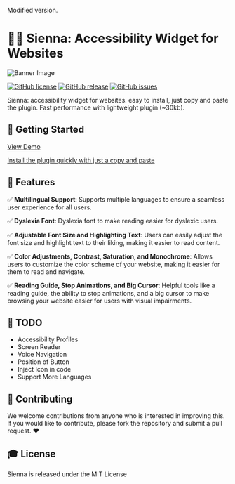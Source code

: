 Modified version.

# 👩‍🦽 Sienna: Accessibility Widget for Websites

![Banner Image](banner.png)

[![GitHub license](https://img.shields.io/github/license/bennyluk/Sienna-Accessibility-Widget)](https://github.com/bennyluk/Sienna-Accessibility-Widget/blob/master/LICENSE)
[![GitHub release](https://img.shields.io/github/v/release/bennyluk/Sienna-Accessibility-Widget)](https://github.com/bennyluk/Sienna-Accessibility-Widget/releases)
[![GitHub issues](https://img.shields.io/github/issues/bennyluk/Sienna-Accessibility-Widget)](https://github.com/bennyluk/Sienna-Accessibility-Widget/issues)

Sienna: accessibility widget for websites. easy to install, just copy and paste the plugin. Fast performance with lightweight plugin (~30kb).

## 🎉 Getting Started
[View Demo](https://accessibility-widget.pages.dev)

[Install the plugin quickly with just a copy and paste](https://accessibility-widget.pages.dev/#setup)

## 🚀 Features

✅ **Multilingual Support**: Supports multiple languages to ensure a seamless user experience for all users.

✅ **Dyslexia Font**:  Dyslexia font to make reading easier for dyslexic users.

✅ **Adjustable Font Size and Highlighting Text**: Users can easily adjust the font size and highlight text to their liking, making it easier to read content.

✅ **Color Adjustments, Contrast, Saturation, and Monochrome**: Allows users to customize the color scheme of your website, making it easier for them to read and navigate.

✅ **Reading Guide, Stop Animations, and Big Cursor**: Helpful tools like a reading guide, the ability to stop animations, and a big cursor to make browsing your website easier for users with visual impairments.

## 📌 TODO

- Accessibility Profiles
- Screen Reader
- Voice Navigation
- Position of Button
- Inject Icon in code
- Support More Languages

## 🤝 Contributing
We welcome contributions from anyone who is interested in improving this. If you would like to contribute, please fork the repository and submit a pull request. ❤️

## 🎓 License
Sienna is released under the MIT License
